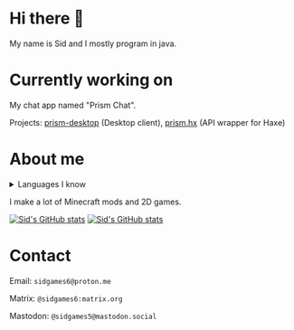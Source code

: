 <!-- github readme stats theme: synthwave -->

# Hi there 👋

My name is Sid and I mostly program in java.

# Currently working on

My chat app named "Prism Chat".

Projects: [prism-desktop](https://github.com/sidgames5/prism-desktop) (Desktop client), [prism.hx](https://github.com/sidgames5/prism.hx) (API wrapper for Haxe)

# About me

<details>
  <summary>Languages I know</summary>
CSS<br>
Haxe<br>
HTML<br>
Lua<br>
Java<br>
JavaScript (barely)
</details>

I make a lot of Minecraft mods and 2D games.

[![Sid's GitHub stats](https://github-readme-stats.vercel.app/api?username=sidgames5&theme=synthwave)](https://github.com/anuraghazra/github-readme-stats)
[![Sid's GitHub stats](https://github-readme-stats.vercel.app/api/top-langs/?username=sidgames5&layout=compact&theme=chartreuse-dark)](https://github.com/anuraghazra/github-readme-stats)

# Contact

Email: `sidgames6@proton.me`

Matrix: `@sidgames6:matrix.org`

Mastodon: `@sidgames5@mastodon.social`
